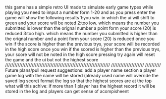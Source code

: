 this game has a simple retro UI made to simulate early game types
while playing you need to imput a number form 1-20 and as you press enter
the game will show the following results
1:you win. in which the ui will shift to green and your score will be noted
2:too low. which means the number you submitted is lower than the orignal number a point form your score (20) is reduced
3:too high. which means the number you submitted is higher than the orignal number and a point form your score (20) is reduced
once you win if the score is higher than the previous trys, your score will be recorded in the high score
once you win if the scored is higher than the previous trys, your score will not be noted in the high score
pressing try again will reset the game and the ui but not the highest score
///////////////////////////////////////////////////////////////////
/////////////////////
//////////
Future plans/pull request suggestions:
add a player name section
a player game log with the name will be stored (already used name will override the saved log score)
format the log so that the highest scores are at the top
what will this achive: if more than 1 player has the highest record it will be stored in the log and players can get sense of acompisheent
